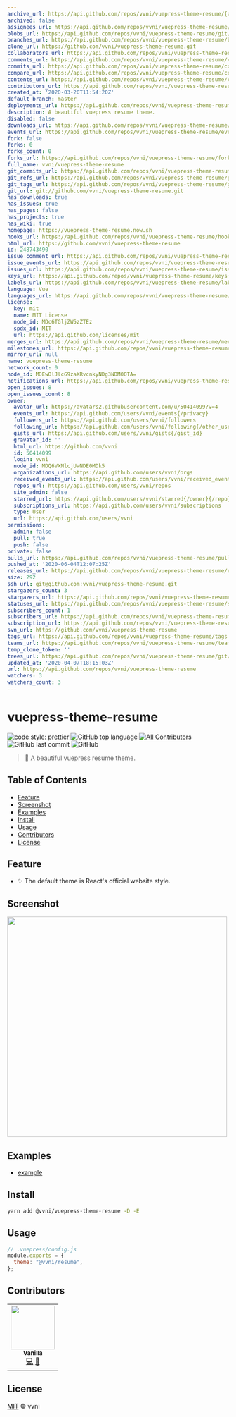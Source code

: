 ```yaml
---
archive_url: https://api.github.com/repos/vvni/vuepress-theme-resume/{archive_format}{/ref}
archived: false
assignees_url: https://api.github.com/repos/vvni/vuepress-theme-resume/assignees{/user}
blobs_url: https://api.github.com/repos/vvni/vuepress-theme-resume/git/blobs{/sha}
branches_url: https://api.github.com/repos/vvni/vuepress-theme-resume/branches{/branch}
clone_url: https://github.com/vvni/vuepress-theme-resume.git
collaborators_url: https://api.github.com/repos/vvni/vuepress-theme-resume/collaborators{/collaborator}
comments_url: https://api.github.com/repos/vvni/vuepress-theme-resume/comments{/number}
commits_url: https://api.github.com/repos/vvni/vuepress-theme-resume/commits{/sha}
compare_url: https://api.github.com/repos/vvni/vuepress-theme-resume/compare/{base}...{head}
contents_url: https://api.github.com/repos/vvni/vuepress-theme-resume/contents/{+path}
contributors_url: https://api.github.com/repos/vvni/vuepress-theme-resume/contributors
created_at: '2020-03-20T11:54:20Z'
default_branch: master
deployments_url: https://api.github.com/repos/vvni/vuepress-theme-resume/deployments
description: A beautiful vuepress resume theme.
disabled: false
downloads_url: https://api.github.com/repos/vvni/vuepress-theme-resume/downloads
events_url: https://api.github.com/repos/vvni/vuepress-theme-resume/events
fork: false
forks: 0
forks_count: 0
forks_url: https://api.github.com/repos/vvni/vuepress-theme-resume/forks
full_name: vvni/vuepress-theme-resume
git_commits_url: https://api.github.com/repos/vvni/vuepress-theme-resume/git/commits{/sha}
git_refs_url: https://api.github.com/repos/vvni/vuepress-theme-resume/git/refs{/sha}
git_tags_url: https://api.github.com/repos/vvni/vuepress-theme-resume/git/tags{/sha}
git_url: git://github.com/vvni/vuepress-theme-resume.git
has_downloads: true
has_issues: true
has_pages: false
has_projects: true
has_wiki: true
homepage: https://vuepress-theme-resume.now.sh
hooks_url: https://api.github.com/repos/vvni/vuepress-theme-resume/hooks
html_url: https://github.com/vvni/vuepress-theme-resume
id: 248743490
issue_comment_url: https://api.github.com/repos/vvni/vuepress-theme-resume/issues/comments{/number}
issue_events_url: https://api.github.com/repos/vvni/vuepress-theme-resume/issues/events{/number}
issues_url: https://api.github.com/repos/vvni/vuepress-theme-resume/issues{/number}
keys_url: https://api.github.com/repos/vvni/vuepress-theme-resume/keys{/key_id}
labels_url: https://api.github.com/repos/vvni/vuepress-theme-resume/labels{/name}
language: Vue
languages_url: https://api.github.com/repos/vvni/vuepress-theme-resume/languages
license:
  key: mit
  name: MIT License
  node_id: MDc6TGljZW5zZTEz
  spdx_id: MIT
  url: https://api.github.com/licenses/mit
merges_url: https://api.github.com/repos/vvni/vuepress-theme-resume/merges
milestones_url: https://api.github.com/repos/vvni/vuepress-theme-resume/milestones{/number}
mirror_url: null
name: vuepress-theme-resume
network_count: 0
node_id: MDEwOlJlcG9zaXRvcnkyNDg3NDM0OTA=
notifications_url: https://api.github.com/repos/vvni/vuepress-theme-resume/notifications{?since,all,participating}
open_issues: 8
open_issues_count: 8
owner:
  avatar_url: https://avatars2.githubusercontent.com/u/50414099?v=4
  events_url: https://api.github.com/users/vvni/events{/privacy}
  followers_url: https://api.github.com/users/vvni/followers
  following_url: https://api.github.com/users/vvni/following{/other_user}
  gists_url: https://api.github.com/users/vvni/gists{/gist_id}
  gravatar_id: ''
  html_url: https://github.com/vvni
  id: 50414099
  login: vvni
  node_id: MDQ6VXNlcjUwNDE0MDk5
  organizations_url: https://api.github.com/users/vvni/orgs
  received_events_url: https://api.github.com/users/vvni/received_events
  repos_url: https://api.github.com/users/vvni/repos
  site_admin: false
  starred_url: https://api.github.com/users/vvni/starred{/owner}{/repo}
  subscriptions_url: https://api.github.com/users/vvni/subscriptions
  type: User
  url: https://api.github.com/users/vvni
permissions:
  admin: false
  pull: true
  push: false
private: false
pulls_url: https://api.github.com/repos/vvni/vuepress-theme-resume/pulls{/number}
pushed_at: '2020-06-04T12:07:25Z'
releases_url: https://api.github.com/repos/vvni/vuepress-theme-resume/releases{/id}
size: 292
ssh_url: git@github.com:vvni/vuepress-theme-resume.git
stargazers_count: 3
stargazers_url: https://api.github.com/repos/vvni/vuepress-theme-resume/stargazers
statuses_url: https://api.github.com/repos/vvni/vuepress-theme-resume/statuses/{sha}
subscribers_count: 1
subscribers_url: https://api.github.com/repos/vvni/vuepress-theme-resume/subscribers
subscription_url: https://api.github.com/repos/vvni/vuepress-theme-resume/subscription
svn_url: https://github.com/vvni/vuepress-theme-resume
tags_url: https://api.github.com/repos/vvni/vuepress-theme-resume/tags
teams_url: https://api.github.com/repos/vvni/vuepress-theme-resume/teams
temp_clone_token: ''
trees_url: https://api.github.com/repos/vvni/vuepress-theme-resume/git/trees{/sha}
updated_at: '2020-04-07T18:15:03Z'
url: https://api.github.com/repos/vvni/vuepress-theme-resume
watchers: 3
watchers_count: 3
---
```


# vuepress-theme-resume

[![code style: prettier](https://img.shields.io/badge/code_style-prettier-ff69b4.svg?style=flat-square)](https://github.com/prettier/prettier) ![GitHub top language](https://img.shields.io/github/languages/top/vvni/vuepress-theme-resume?style=flat-square) <!-- ALL-CONTRIBUTORS-BADGE:START - Do not remove or modify this section -->
[![All Contributors](https://img.shields.io/badge/all_contributors-1-orange.svg?style=flat-square)](#contributors-)<!-- ALL-CONTRIBUTORS-BADGE:END --> ![GitHub last commit](https://img.shields.io/github/last-commit/vvni/vuepress-theme-resume?style=flat-square) ![GitHub](https://img.shields.io/github/license/vvni/vuepress-theme-resume?style=flat-square)

> 🔱 A beautiful vuepress resume theme.

## Table of Contents

- [Feature](#Feature)
- [Screenshot](#Screenshot)
- [Examples](#Examples)
- [Install](#Install)
- [Usage](#Usage)
- [Contributors](#Contributors)
- [License](#License)

## Feature

- ✨ The default theme is React's official website style.

## Screenshot

<img src="https://raw.githubusercontent.com/-.-/vuepress-theme-resume/master/screenshots/default.png" alt="" width="500" />

## Examples

- [example](https://raw.githubusercontent.com/-.-/vuepress-theme-resume/master/examples/README.md)

## Install

```bash
yarn add @vvni/vuepress-theme-resume -D -E
```

## Usage

```js
// .vuepress/config.js
module.exports = {
  theme: "@vvni/resume",
};
```

## Contributors

<!-- ALL-CONTRIBUTORS-LIST:START - Do not remove or modify this section -->
<!-- prettier-ignore-start -->
<!-- markdownlint-disable -->
<table>
  <tr>
    <td align="center"><a href="https://github.com/vvni"><img src="https://avatars2.githubusercontent.com/u/50414099?v=4" width="100px;" alt=""/><br /><sub><b>Vanilla</b></sub></a><br /><a href="https://github.com/vvni/vuepress-theme-resume/commits?author=vvni" title="Code">💻</a> <a href="https://github.com/vvni/vuepress-theme-resume/commits?author=vvni" title="Documentation">📖</a></td>
  </tr>
</table>

<!-- markdownlint-enable -->
<!-- prettier-ignore-end -->

<!-- ALL-CONTRIBUTORS-LIST:END -->

## License

[MIT](https://raw.githubusercontent.com/-.-/vuepress-theme-resume/master/LICENSE) © vvni
